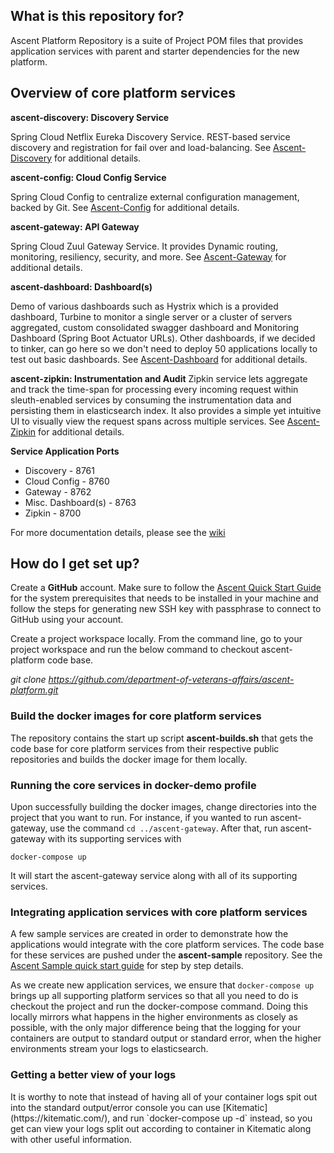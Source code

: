 ## What is this repository for? ##

Ascent Platform Repository is a suite of Project POM files that provides application services with parent and starter dependencies for the new platform.

## Overview of core platform services ##
**ascent-discovery: Discovery Service**

Spring Cloud Netflix Eureka Discovery Service. REST-based service discovery and registration for fail over and load-balancing.
See [Ascent-Discovery](https://github.com/department-of-veterans-affairs/ascent-platform/wiki/PLATFORM-:-Ascent-Discovery) for additional details.

**ascent-config: Cloud Config Service**

Spring Cloud Config to centralize external configuration management, backed by Git. See [Ascent-Config](https://github.com/department-of-veterans-affairs/ascent-platform/wiki/PLATFORM-:-Ascent-Config) for additional details.

**ascent-gateway: API Gateway**

Spring Cloud Zuul Gateway Service. It provides Dynamic routing, monitoring, resiliency, security, and more. See [Ascent-Gateway](https://github.com/department-of-veterans-affairs/ascent-platform/wiki/PLATFORM-:-Ascent-Gateway) for additional details.

**ascent-dashboard: Dashboard(s)**

Demo of various dashboards such as Hystrix which is a provided dashboard, Turbine to monitor a single server or a cluster of servers aggregated, custom consolidated swagger dashboard and Monitoring Dashboard (Spring Boot Actuator URLs).  Other dashboards, if we decided to tinker, can go here so we don't need to deploy 50 applications locally to test out basic dashboards. See [Ascent-Dashboard](https://github.com/department-of-veterans-affairs/ascent-platform/wiki/PLATFORM-:-Ascent-Dashboard) for additional details.

**ascent-zipkin: Instrumentation and Audit**
Zipkin service lets aggregate and track the time-span for processing every incoming request within sleuth-enabled services by consuming the instrumentation data and persisting them in elasticsearch index. It also provides a simple yet intuitive UI to visually view the request spans across multiple services. See [Ascent-Zipkin](https://github.com/department-of-veterans-affairs/ascent-platform/wiki/PLATFORM-:-Ascent-Instrumentation-Sleuth-and-Zipkin) for additional details.

**Service Application Ports**
* Discovery - 8761
* Cloud Config - 8760
* Gateway - 8762
* Misc. Dashboard(s) - 8763
* Zipkin - 8700

For more documentation details, please see the [wiki](https://github.com/department-of-veterans-affairs/ascent-platform/wiki)

## How do I get set up? ##

Create a **GitHub** account. Make sure to follow the [Ascent Quick Start Guide](https://github.com/department-of-veterans-affairs/ascent-platform/wiki/DEV-:-Platform-Quick-Start-Guide) for the system prerequisites that needs to be installed in your machine  and follow the steps  for generating new SSH key with passphrase to connect to GitHub using your account.

Create a project workspace locally. From the command line, go to your project workspace and run the below command to checkout ascent-platform code base.

*git clone https://github.com/department-of-veterans-affairs/ascent-platform.git*

<h3>Build the docker images for core platform services</h3>

The repository contains the start up script **ascent-builds.sh** that gets the code base for core platform services from their respective public repositories and builds the docker image for them locally.

<h3>Running the core services in docker-demo profile</h3>

Upon successfully building the docker images, change directories into the project that you want to run. For instance, if you wanted to run ascent-gateway, use the command `cd ../ascent-gateway`. After that, run ascent-gateway with its supporting services with

```
docker-compose up
```

It will start the ascent-gateway service along with all of its supporting services.

<h3>Integrating application services with core platform services</h3>

A few sample services are created in order to demonstrate how the applications would integrate with the core platform services. The code base for these services are pushed under the **ascent-sample** repository.
See the [Ascent Sample quick start guide](https://github.com/department-of-veterans-affairs/ascent-sample/wiki/DEV-:-Quick-Start-Guide-for-Ascent-Sample) for step by step details.

As we create new application services, we ensure that `docker-compose up` brings up all supporting platform services so that all you need to do is checkout the project and run the docker-compose command. Doing this locally mirrors what happens in the higher environments as closely as possible, with the only major difference being that the logging for your containers are output to standard output or standard error, when the higher environments stream your logs to elasticsearch.

<h3>Getting a better view of your logs</h3>
It is worthy to note that instead of having all of your container logs spit out into the standard output/error console you can use [Kitematic](https://kitematic.com/), and run `docker-compose up -d` instead, so you get can view your logs split out according to container in Kitematic along with other useful information.
